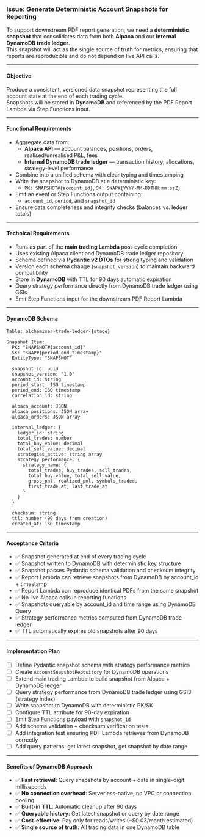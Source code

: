 ### **Issue: Generate Deterministic Account Snapshots for Reporting**

To support downstream PDF report generation, we need a **deterministic snapshot** that consolidates data from both **Alpaca** and our **internal DynamoDB trade ledger**.  
This snapshot will act as the single source of truth for metrics, ensuring that reports are reproducible and do not depend on live API calls.

---

#### **Objective**
Produce a consistent, versioned data snapshot representing the full account state at the end of each trading cycle.  
Snapshots will be stored in **DynamoDB** and referenced by the PDF Report Lambda via Step Functions input.

---

#### **Functional Requirements**
- Aggregate data from:
  - **Alpaca API** — account balances, positions, orders, realised/unrealised P&L, fees  
  - **Internal DynamoDB trade ledger** — transaction history, allocations, strategy-level performance
- Combine into a unified schema with clear typing and timestamping  
- Write the snapshot to DynamoDB at a deterministic key:
  - `PK: SNAPSHOT#{account_id}`, `SK: SNAP#{YYYY-MM-DDTHH:mm:ssZ}`
- Emit an event or Step Functions output containing:
  - `account_id`, `period`, and `snapshot_id`
- Ensure data completeness and integrity checks (balances vs. ledger totals)

---

#### **Technical Requirements**
- Runs as part of the **main trading Lambda** post-cycle completion  
- Uses existing Alpaca client and DynamoDB trade ledger repository
- Schema defined via **Pydantic v2 DTOs** for strong typing and validation  
- Version each schema change (`snapshot_version`) to maintain backward compatibility  
- Store in **DynamoDB** with TTL for 90 days automatic expiration
- Query strategy performance directly from DynamoDB trade ledger using GSIs
- Emit Step Functions input for the downstream PDF Report Lambda

---

#### **DynamoDB Schema**

```
Table: alchemiser-trade-ledger-{stage}

Snapshot Item:
  PK: "SNAPSHOT#{account_id}"
  SK: "SNAP#{period_end_timestamp}"
  EntityType: "SNAPSHOT"
  
  snapshot_id: uuid
  snapshot_version: "1.0"
  account_id: string
  period_start: ISO timestamp
  period_end: ISO timestamp
  correlation_id: string
  
  alpaca_account: JSON
  alpaca_positions: JSON array
  alpaca_orders: JSON array
  
  internal_ledger: {
    ledger_id: string
    total_trades: number
    total_buy_value: decimal
    total_sell_value: decimal
    strategies_active: string array
    strategy_performance: {
      strategy_name: {
        total_trades, buy_trades, sell_trades,
        total_buy_value, total_sell_value,
        gross_pnl, realized_pnl, symbols_traded,
        first_trade_at, last_trade_at
      }
    }
  }
  
  checksum: string
  ttl: number (90 days from creation)
  created_at: ISO timestamp
```

---

#### **Acceptance Criteria**
- ✅ Snapshot generated at end of every trading cycle  
- ✅ Snapshot written to DynamoDB with deterministic key structure
- ✅ Snapshot passes Pydantic schema validation and checksum integrity  
- ✅ Report Lambda can retrieve snapshots from DynamoDB by account_id + timestamp
- ✅ Report Lambda can reproduce identical PDFs from the same snapshot  
- ✅ No live Alpaca calls in reporting functions  
- ✅ Snapshots queryable by account_id and time range using DynamoDB Query
- ✅ Strategy performance metrics computed from DynamoDB trade ledger
- ✅ TTL automatically expires old snapshots after 90 days

---

#### **Implementation Plan**
- [ ] Define Pydantic snapshot schema with strategy performance metrics
- [ ] Create `AccountSnapshotRepository` for DynamoDB operations
- [ ] Extend main trading Lambda to build snapshot from Alpaca + DynamoDB ledger
- [ ] Query strategy performance from DynamoDB trade ledger using GSI3 (strategy index)
- [ ] Write snapshot to DynamoDB with deterministic PK/SK
- [ ] Configure TTL attribute for 90-day expiration
- [ ] Emit Step Functions payload with `snapshot_id`
- [ ] Add schema validation + checksum verification tests  
- [ ] Add integration test ensuring PDF Lambda retrieves from DynamoDB correctly
- [ ] Add query patterns: get latest snapshot, get snapshot by date range

---

#### **Benefits of DynamoDB Approach**
- ✅ **Fast retrieval**: Query snapshots by account + date in single-digit milliseconds
- ✅ **No connection overhead**: Serverless-native, no VPC or connection pooling
- ✅ **Built-in TTL**: Automatic cleanup after 90 days
- ✅ **Queryable history**: Get latest snapshot or query by date range
- ✅ **Cost-effective**: Pay only for reads/writes (~$0.03/month estimated)
- ✅ **Single source of truth**: All trading data in one DynamoDB table
